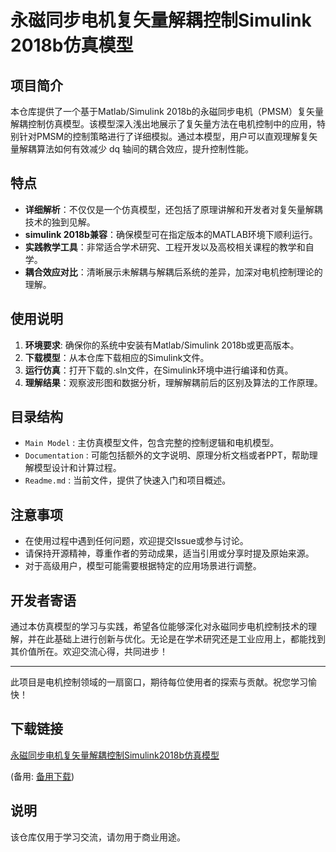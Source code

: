 # 永磁同步电机复矢量解耦控制Simulink 2018b仿真模型

## 项目简介

本仓库提供了一个基于Matlab/Simulink 2018b的永磁同步电机（PMSM）复矢量解耦控制仿真模型。该模型深入浅出地展示了复矢量方法在电机控制中的应用，特别针对PMSM的控制策略进行了详细模拟。通过本模型，用户可以直观理解复矢量解耦算法如何有效减少 dq 轴间的耦合效应，提升控制性能。

## 特点

- **详细解析**：不仅仅是一个仿真模型，还包括了原理讲解和开发者对复矢量解耦技术的独到见解。
- **simulink 2018b兼容**：确保模型可在指定版本的MATLAB环境下顺利运行。
- **实践教学工具**：非常适合学术研究、工程开发以及高校相关课程的教学和自学。
- **耦合效应对比**：清晰展示未解耦与解耦后系统的差异，加深对电机控制理论的理解。

## 使用说明

1. **环境要求**: 确保你的系统中安装有Matlab/Simulink 2018b或更高版本。
2. **下载模型**：从本仓库下载相应的Simulink文件。
3. **运行仿真**：打开下载的.sln文件，在Simulink环境中进行编译和仿真。
4. **理解结果**：观察波形图和数据分析，理解解耦前后的区别及算法的工作原理。

## 目录结构

- `Main Model` : 主仿真模型文件，包含完整的控制逻辑和电机模型。
- `Documentation` : 可能包括额外的文字说明、原理分析文档或者PPT，帮助理解模型设计和计算过程。
- `Readme.md` : 当前文件，提供了快速入门和项目概述。

## 注意事项

- 在使用过程中遇到任何问题，欢迎提交Issue或参与讨论。
- 请保持开源精神，尊重作者的劳动成果，适当引用或分享时提及原始来源。
- 对于高级用户，模型可能需要根据特定的应用场景进行调整。

## 开发者寄语

通过本仿真模型的学习与实践，希望各位能够深化对永磁同步电机控制技术的理解，并在此基础上进行创新与优化。无论是在学术研究还是工业应用上，都能找到其价值所在。欢迎交流心得，共同进步！

---

此项目是电机控制领域的一扇窗口，期待每位使用者的探索与贡献。祝您学习愉快！

## 下载链接
[永磁同步电机复矢量解耦控制Simulink2018b仿真模型](https://pan.quark.cn/s/ac3af4b0f455) 

(备用: [备用下载](https://pan.baidu.com/s/1Wu199NmFFkNYNl6fuwvb1w?pwd=1234))

## 说明

该仓库仅用于学习交流，请勿用于商业用途。
